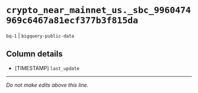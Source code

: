 # `crypto_near_mainnet_us._sbc_9960474969c6467a81ecf377b3f815da`
`bq-1` | `bigquery-public-data`

## Column details
* [TIMESTAMP] `last_update`

-------------------------------------------------------------------------------
*Do not make edits above this line.*
